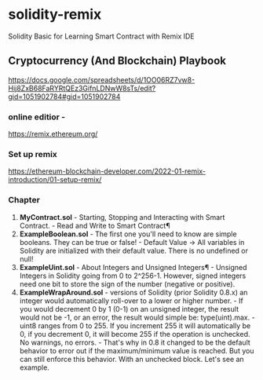 # solidity-remix
Solidity Basic for Learning Smart Contract with Remix IDE

## Cryptocurrency (And Blockchain) Playbook

https://docs.google.com/spreadsheets/d/1OO06RZ7vw8-Hij8ZxB68FaRYRtQEz3GifnLDNwW8sTs/edit?gid=1051902784#gid=1051902784

### online editior - 
https://remix.ethereum.org/

### Set up remix

https://ethereum-blockchain-developer.com/2022-01-remix-introduction/01-setup-remix/


### Chapter
1. **MyContract.sol**
        -  Starting, Stopping and Interacting with Smart Contract.
        - Read and Write to Smart Contract¶
2. **ExampleBoolean.sol**
        - The first one you'll need to know are simple booleans. They can be true or false!
        - Default Value -> All variables in Solidity are initialized with their default value. There is no undefined or null!
3. **ExampleUint.sol**
        - About Integers and Unsigned Integers¶
        - Unsigned Integers in Solidity going from 0 to 2^256-1. However, signed integers need one bit to store the sign of the number (negative or positive). 
4. **ExampleWrapAround.sol**
        - versions of Solidity (prior Solidity 0.8.x) an integer would automatically roll-over to a lower or higher number.
        - If you would decrement 0 by 1 (0-1) on an unsigned integer, the result would not be -1, or an error, the result would simple be: type(uint).max.
        - uint8 ranges from 0 to 255. If you increment 255 it will automatically be 0, if you decrement 0, it will become 255 if the operation is unchecked. No warnings, no errors.
        - That's why in 0.8 it changed to be the default behavior to error out if the maximum/minimum value is reached. But you can still enforce this behavior. With an unchecked block. Let's see an example.

